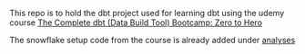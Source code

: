 This repo is to hold the dbt project used for learning dbt using the udemy course [The Complete dbt (Data Build Tool) Bootcamp: Zero to Hero](https://www.udemy.com/course/complete-dbt-data-build-tool-bootcamp-zero-to-hero-learn-dbt/)

The snowflake setup code from the course is already added under [analyses](/home/spramanik/Code/rks-dbt-learn/dbt_learn_project/analyses)